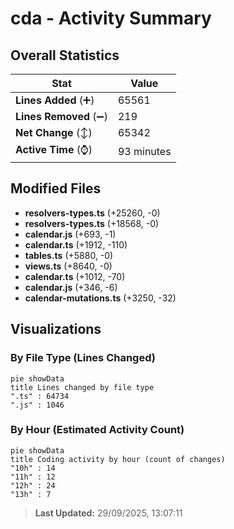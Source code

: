 # cda - Activity Summary 

## Overall Statistics

| Stat                   | Value                                                             |
| ---------------------- | ----------------------------------------------------------------- |
| **Lines Added** (➕)   | 65561                                          |
| **Lines Removed** (➖) | 219                                        |
| **Net Change** (↕)    | 65342                |
| **Active Time** (⌚)   | 93 minutes |


## Modified Files
- **resolvers-types.ts** (+25260, -0)
- **resolvers-types.ts** (+18568, -0)
- **calendar.js** (+693, -1)
- **calendar.ts** (+1912, -110)
- **tables.ts** (+5880, -0)
- **views.ts** (+8640, -0)
- **calendar.ts** (+1012, -70)
- **calendar.js** (+346, -6)
- **calendar-mutations.ts** (+3250, -32)

## Visualizations

### By File Type (Lines Changed)

```mermaid
pie showData
title Lines changed by file type
".ts" : 64734
".js" : 1046
```

### By Hour (Estimated Activity Count)

```mermaid
pie showData
title Coding activity by hour (count of changes)
"10h" : 14
"11h" : 12
"12h" : 24
"13h" : 7
```


> **Last Updated:** 29/09/2025, 13:07:11